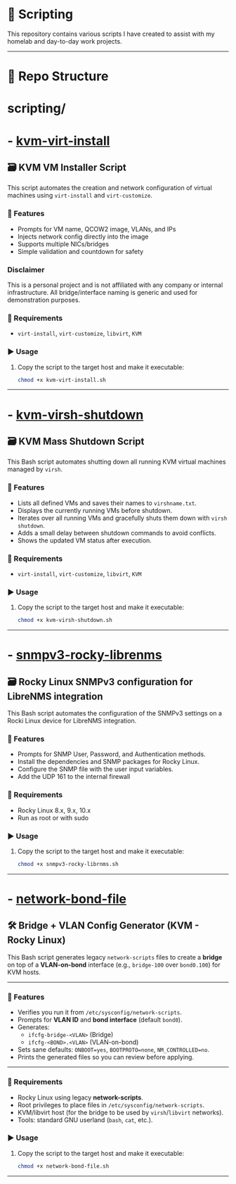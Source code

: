 # 📜 Scripting

This repository contains various scripts I have created to assist with my homelab and day-to-day work projects.

---

# 📂 Repo Structure

# scripting/
# - [kvm-virt-install](https://github.com/raoulmoise/scripting/blob/main/kvm-virt-install/virt-install.sh)

## 🗃️ KVM VM Installer Script

This script automates the creation and network configuration of virtual machines using `virt-install` and `virt-customize`.

### 🧠 Features
- Prompts for VM name, QCOW2 image, VLANs, and IPs
- Injects network config directly into the image
- Supports multiple NICs/bridges
- Simple validation and countdown for safety

### Disclaimer
This is a personal project and is not affiliated with any company or internal infrastructure. All bridge/interface naming is generic and used for demonstration purposes.

### 🚧 Requirements
- `virt-install`, `virt-customize`, `libvirt`, `KVM`

### ▶️ Usage
1. Copy the script to the target host and make it executable:
   ```bash
   chmod +x kvm-virt-install.sh

---

# - [kvm-virsh-shutdown](https://github.com/raoulmoise/scripting/blob/main/kvm-virsh-shutdown/virsh-shutdown.sh)
## 🗃️ KVM Mass Shutdown Script

This Bash script automates shutting down all running KVM virtual machines managed by `virsh`.

### 🧠 Features
- Lists all defined VMs and saves their names to `virshname.txt`.
- Displays the currently running VMs before shutdown.
- Iterates over all running VMs and gracefully shuts them down with `virsh shutdown`.
- Adds a small delay between shutdown commands to avoid conflicts.
- Shows the updated VM status after execution.

### 🚧 Requirements
- `virt-install`, `virt-customize`, `libvirt`, `KVM`

### ▶️ Usage
1. Copy the script to the target host and make it executable:
   ```bash
   chmod +x kvm-virsh-shutdown.sh

---

# - [snmpv3-rocky-librenms](https://github.com/raoulmoise/scripting/blob/main/snmpv3-rocky/snmpv3-rockylinux-librenmsintegration.sh)
## 🗃️ Rocky Linux SNMPv3 configuration for LibreNMS integration 

This Bash script automates the configuration of the SNMPv3 settings on a Rocki Linux device for LibreNMS integration.

### 🧠 Features
- Prompts for SNMP User, Password, and Authentication methods.
- Install the dependencies and SNMP packages for Rocky Linux.
- Configure the SNMP file with the user input variables.
- Add the UDP 161 to the internal firewall

### 🚧 Requirements
- Rocky Linux 8.x, 9.x, 10.x
- Run as root or with sudo


### ▶️ Usage
1. Copy the script to the target host and make it executable:
   ```bash
   chmod +x snmpv3-rocky-librnms.sh

---

# - [network-bond-file](https://github.com/raoulmoise/scripting/blob/main/network-bond-file/network-bond-file.sh)
## 🛠️ Bridge + VLAN Config Generator (KVM - Rocky Linux)

This Bash script generates legacy `network-scripts` files to create a **bridge** on top of a **VLAN-on-bond** interface (e.g., `bridge-100` over `bond0.100`) for KVM hosts.

---

### 🧠 Features
- Verifies you run it from `/etc/sysconfig/network-scripts`.
- Prompts for **VLAN ID** and **bond interface** (default `bond0`).
- Generates:
  - `ifcfg-bridge-<VLAN>` (Bridge)
  - `ifcfg-<BOND>.<VLAN>` (VLAN-on-bond)
- Sets sane defaults: `ONBOOT=yes`, `BOOTPROTO=none`, `NM_CONTROLLED=no`.
- Prints the generated files so you can review before applying.

---

### 🚧 Requirements
- Rocky Linux using legacy **network-scripts**.
- Root privileges to place files in `/etc/sysconfig/network-scripts`.
- KVM/libvirt host (for the bridge to be used by `virsh`/`libvirt` networks).
- Tools: standard GNU userland (`bash`, `cat`, etc.).

### ▶️ Usage
1. Copy the script to the target host and make it executable:
   ```bash
   chmod +x network-bond-file.sh

---
